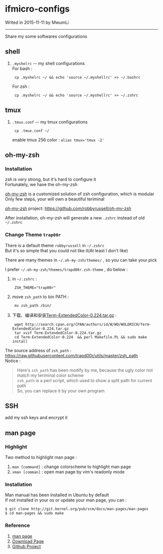 # ifmicro-configs


Writed in 2015-11-11 by MwumLi

----

Share my some softwares configurations


## shell

1. `.myshelrc` -- my shell configurations  
    For bash :  

        cp .myshelrc ~/ && echo 'source ~/.myshellrc' >> ~/.bashrc 

    For zsh :  

        cp .myshelrc ~/ && echo 'source ~/.myshellrc' >> ~/.zshrc

## tmux

1. `.tmux.conf` -- my tmux configurations  
   

        cp .tmux.conf ~/

    enable tmux 256 color : `alias tmux='tmux -2'`  

## oh-my-zsh

### Installation

zsh is very strong, but it's hard to configure it  
Fortunately, we have the oh-my-zsh  

[oh-my-zsh][] is a customized solution of zsh configuration, which is modular  
Only few steps, your will own a beautiful teriminal

[oh-my-zsh][] project: <https://github.com/robbyrussell/oh-my-zsh>  

After installation, oh-my-zsh will generate a new `.zshrc` instead of old `~/.zshrc`

### Change Theme `trap00r`

There is a default theme `robbyrussell` in `~/.zshrc`  
But it's so simple that you could not like it(At least I don't like)

There are many themes in `~/.oh-my-zsh/themes/` , so you can take your pick  

I prefer `~/.oh-my-zsh/themes/trapd00r.zsh-theme` , do below :  

1. in `~/.zshrc` :  

        ZSH_THEME="trap00r"

2. move `zsh_path` to bin PATH :  

        mv zsh_path /bin/

3. 下载、编译和安装[Term-ExtendedColor-0.224.tar.gz][] :  

        wget http://search.cpan.org/CPAN/authors/id/W/WO/WOLDRICH/Term-ExtendedColor-0.224.tar.gz
        tar xvzf Term-ExtendedColor-0.224.tar.gz
        cd Term-ExtendedColor-0.224  && perl Makefile.PL && sudo make install


The source address of `zsh_path` : <https://raw.githubusercontent.com/trapd00r/utils/master/zsh_path>  
Notice :  
> Here's `zsh_path` has been modify by me, because the ugly color  not match my teriminal color scheme  
> `zsh_path` is a perl script, which used to show a split path for current path  
> So, you can replace it by your own program  

[oh-my-zsh]: https://github.com/robbyrussell/oh-my-zsh "oh-my-zsh Github 地址"  
[Term-ExtendedColor-0.224.tar.gz]: http://search.cpan.org/CPAN/authors/id/W/WO/WOLDRICH/Term-ExtendedColor-0.224.tar.gz

## SSH

add my ssh keys and encrypt it

## man page

### Highlight

Two method to highlight man page  :

1. `man [command]` : change colorscheme to highlight man page  
2. `vman [comman]` : open man page by vim's readonly mode

### Installation

Man manual has been installed in Ubuntu by default  
If not installed in your os or update your man page, you can :  

    $ git clone http://git.kernel.org/pub/scm/docs/man-pages/man-pages
    $ cd man-pages && sudo make

### Reference

1. [man page](http://www.dreamxu.com/books/osg/linux/man-page.html)
2. [Download Page](https://www.kernel.org/doc/man-pages/download.html)  
3. [Github Project](https://github.com/mkerrisk/man-pages)  


